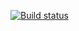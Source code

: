 [![Build status](https://ci.appveyor.com/api/projects/status/jfsth6cayoxw5y3b?svg=true)](https://ci.appveyor.com/project/aleksandr2639/homework-containers-v-1)